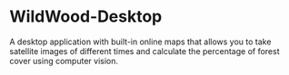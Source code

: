 # WildWood-Desktop
A desktop application with built-in online maps that allows you to take satellite images of different times and calculate the percentage of forest cover using computer vision.
